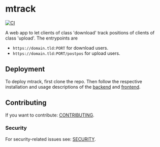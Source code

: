 # mtrack

[![CI][actions-badge]][actions-url]

[actions-badge]: https://github.com/shtsoft/mtrack/actions/workflows/ci.yaml/badge.svg
[actions-url]: https://github.com/shtsoft/mtrack/actions/workflows/ci.yaml

A web app to let clients of class 'download' track positions of clients of class 'upload'.
The entrypoints are

- `https://domain.tld:PORT` for download users.
- `https://domain.tld:PORT/postpos` for upload users.

## Deployment

To deploy mtrack, first clone the repo.
Then follow the respective installation and usage descriptions of the [backend](backend) and [frontend](frontend).

## Contributing

If you want to contribute: [CONTRIBUTING](CONTRIBUTING.md).

### Security

For security-related issues see: [SECURITY](SECURITY.md).
